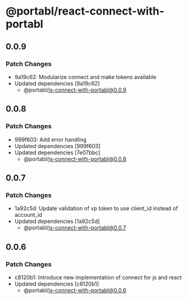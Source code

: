 # @portabl/react-connect-with-portabl

## 0.0.9

### Patch Changes

- 9a19c62: Modularize connect and make tokens available
- Updated dependencies [9a19c62]
  - @portabl/js-connect-with-portabl@0.0.9

## 0.0.8

### Patch Changes

- 999f603: Add error handling
- Updated dependencies [999f603]
- Updated dependencies [7e07bbc]
  - @portabl/js-connect-with-portabl@0.0.8

## 0.0.7

### Patch Changes

- 1a92c5d: Update validation of vp token to use client_id instead of account_id
- Updated dependencies [1a92c5d]
  - @portabl/js-connect-with-portabl@0.0.7

## 0.0.6

### Patch Changes

- c8120b1: Introduce new implementation of connect for js and react
- Updated dependencies [c8120b1]
  - @portabl/js-connect-with-portabl@0.0.6
